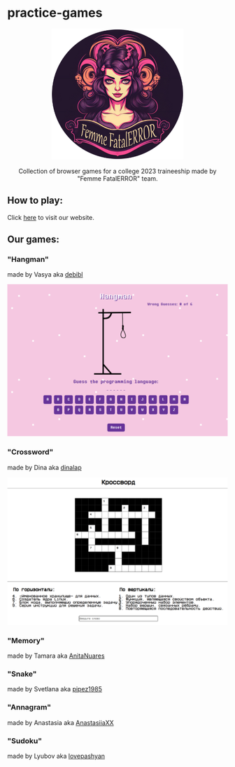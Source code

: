 # practice-games

<p align="center">
  <img src="/img/logo.png" width="300" alt="Femme FatalERROR team logo"/>
</p>

<p align="center">Collection of browser games for a college 2023 traineeship made by "Femme FatalERROR" team.</p>

## How to play:

Click [here](https://debibl.github.io/practice-games/) to visit our website.

## Our games:

### "Hangman"
made by Vasya aka [debibl](https://github.com/debibl)

<img src="/img/games_preview/preview_hangman.png" alt="Hangman Game Preview">

### "Crossword"
made by Dina aka [dinalap](https://github.com/dinalap)

<img src="/img/games_preview/preview_crossword.png" alt="Crossword Game Preview">

### "Memory"
made by Tamara aka [AnitaNuares](https://github.com/AnitaNuares)

### "Snake"
made by Svetlana aka [pipez1985](https://github.com/pipez1985)

### "Annagram"
made by Anastasia aka [AnastasiiaXX](https://github.com/AnastasiiaXX)

### "Sudoku"
made by Lyubov aka [lovepashyan](https://github.com/lovepashyan)
